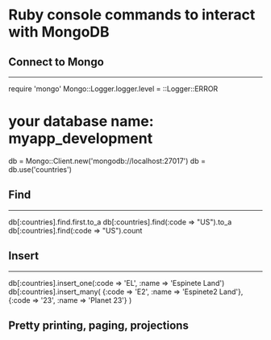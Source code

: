 # Ruby console commands to interact with MongoDB


## Connect to Mongo
----------------
require 'mongo'
Mongo::Logger.logger.level = ::Logger::ERROR
# your database name: myapp_development


db = Mongo::Client.new('mongodb://localhost:27017')
db = db.use('countries')

## Find
----
db[:countries].find.first.to_a
db[:countries].find(:code => "US").to_a
db[:countries].find(:code => "US").count

## Insert
------
db[:countries].insert_one(:code => 'EL', :name => 'Espinete Land')
db[:countries].insert_many(
  {:code => 'E2', :name => 'Espinete2 Land'},
  {:code => '23', :name => 'Planet 23'}
  )

## Pretty printing, paging, projections

